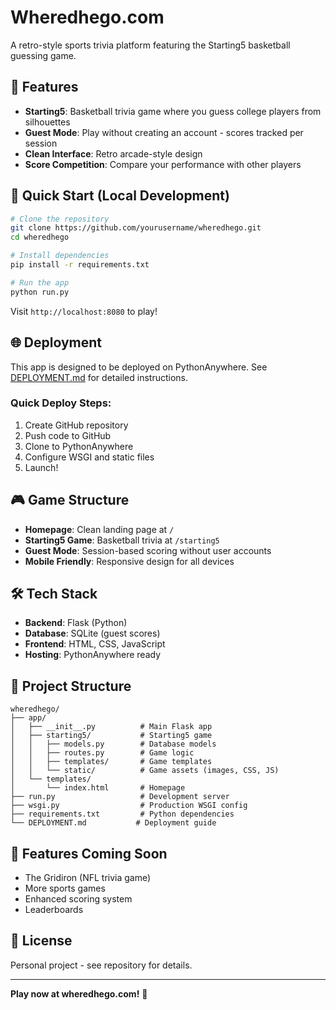 # Wheredhego.com

A retro-style sports trivia platform featuring the Starting5 basketball guessing game.

## 🏀 Features

- **Starting5**: Basketball trivia game where you guess college players from silhouettes
- **Guest Mode**: Play without creating an account - scores tracked per session
- **Clean Interface**: Retro arcade-style design
- **Score Competition**: Compare your performance with other players

## 🚀 Quick Start (Local Development)

```bash
# Clone the repository
git clone https://github.com/yourusername/wheredhego.git
cd wheredhego

# Install dependencies
pip install -r requirements.txt

# Run the app
python run.py
```

Visit `http://localhost:8080` to play!

## 🌐 Deployment

This app is designed to be deployed on PythonAnywhere. See [DEPLOYMENT.md](DEPLOYMENT.md) for detailed instructions.

### Quick Deploy Steps:
1. Create GitHub repository
2. Push code to GitHub
3. Clone to PythonAnywhere
4. Configure WSGI and static files
5. Launch!

## 🎮 Game Structure

- **Homepage**: Clean landing page at `/`
- **Starting5 Game**: Basketball trivia at `/starting5`
- **Guest Mode**: Session-based scoring without user accounts
- **Mobile Friendly**: Responsive design for all devices

## 🛠️ Tech Stack

- **Backend**: Flask (Python)
- **Database**: SQLite (guest scores)
- **Frontend**: HTML, CSS, JavaScript
- **Hosting**: PythonAnywhere ready

## 📁 Project Structure

```
wheredhego/
├── app/
│   ├── __init__.py          # Main Flask app
│   ├── starting5/           # Starting5 game
│   │   ├── models.py        # Database models
│   │   ├── routes.py        # Game logic
│   │   ├── templates/       # Game templates
│   │   └── static/          # Game assets (images, CSS, JS)
│   └── templates/
│       └── index.html       # Homepage
├── run.py                   # Development server
├── wsgi.py                  # Production WSGI config
├── requirements.txt         # Python dependencies
└── DEPLOYMENT.md           # Deployment guide
```

## 🎯 Features Coming Soon

- The Gridiron (NFL trivia game)
- More sports games
- Enhanced scoring system
- Leaderboards

## 📝 License

Personal project - see repository for details.

---

**Play now at wheredhego.com!** 🏀
